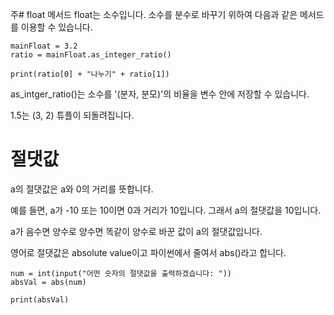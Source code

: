 주# float 메서드
float는 소수입니다. 소수를 분수로 바꾸기 위하여 다음과 같은 메서드를 이용할 수 있습니다.

```
mainFloat = 3.2
ratio = mainFloat.as_integer_ratio()

print(ratio[0] + "나누기" + ratio[1])
```

as_intger_ratio()는 소수를 '(분자, 분모)'의 비율을 변수 안에 저장할 수 있습니다.

1.5는 (3, 2) 튜플이 되돌려집니다.

# 절댓값
a의 절댓값은 a와 0의 거리를 뜻합니다.

예를 들면, a가 -10 또는 10이면 0과 거리가 10입니다. 그래서 a의 절댓값을 10입니다.

a가 음수면 양수로 양수면 똑같이 양수로 바꾼 값이 a의 절댓값입니다.

영어로 절댓값은 absolute value이고 파이썬에서 줄여서 abs()라고 합니다.

```
num = int(input("어떤 숫자의 절댓값을 출력하겠습니다: "))
absVal = abs(num)

print(absVal)
```

